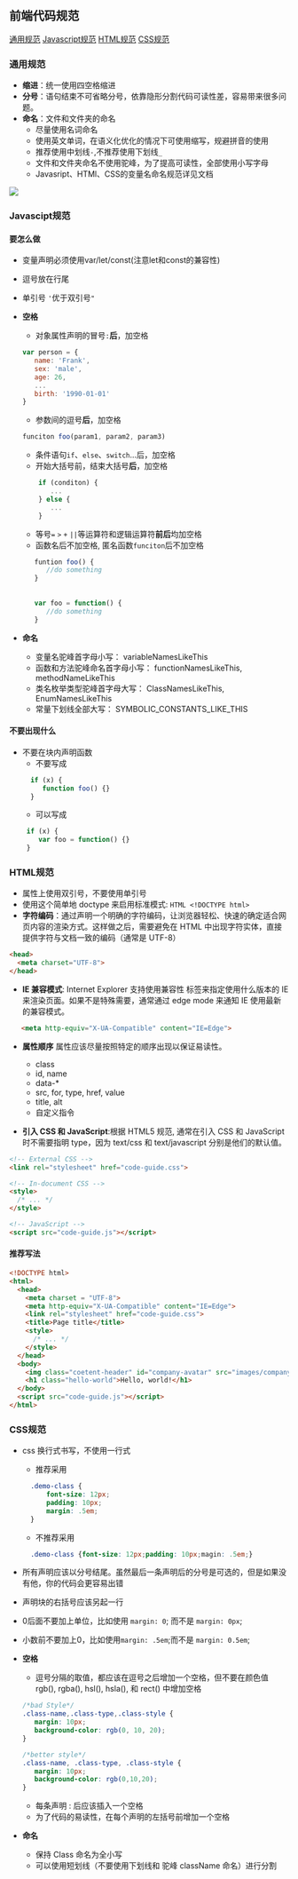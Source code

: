 
## 前端代码规范
[通用规范](#general)
[Javascript规范](#javascript)
[HTML规范](#HTML)
[CSS规范](#CSS)


###  <a id="general"></a>通用规范
- **缩进**：统一使用四空格缩进
- **分号**：语句结束不可省略分号，依靠隐形分割代码可读性差，容易带来很多问题。
- **命名**：文件和文件夹的命名
	- 尽量使用名词命名
	- 使用英文单词，在语义化优化的情况下可使用缩写，规避拼音的使用
	- 推荐使用中划线`-`,不推荐使用下划线`_`
	- 文件和文件夹命名不使用驼峰，为了提高可读性，全部使用小写字母
	- Javasript、HTMl、CSS的变量名命名规范详见文档
	
 ![](https://ooo.0o0.ooo/2017/06/16/59434b07259d0.jpeg)

### <a id="javascript"></a>Javascipt规范
#### 要怎么做
- 变量声明必须使用var/let/const(注意let和const的兼容性)
- 逗号放在行尾
- 单引号 `'`优于双引号`"`

- **空格**
	- 对象属性声明的冒号`:`**后**，加空格
	```javascript
   var person = {
       name: 'Frank',
       sex: 'male',
       age: 26,
       ...
       birth: '1990-01-01'
   }
	```
	- 参数间的逗号**后**，加空格
	```javascript
    funciton foo(param1, param2, param3)
    ```
	- 条件语句`if`、`else`、`switch`...后，加空格
	- 开始大括号前，结束大括号**后**，加空格
	```javascript
        if (conditon) {
           ...  
        } else {
           ...
        }
    ```
	- 等号`=` `>` `+` `||`等运算符和逻辑运算符**前后**均加空格
	- 函数名后不加空格, 匿名函数`funciton`后不加空格
	```javascript
       funtion foo() {
          //do something
       }
       
       
       var foo = function() {
          //do something
       }
    ```


- **命名**
    - 变量名驼峰首字母小写： variableNamesLikeThis
	- 函数和方法驼峰命名首字母小写： functionNamesLikeThis, methodNameLikeThis
	- 类名枚举类型驼峰首字母大写： ClassNamesLikeThis, EnumNamesLikeThis
	- 常量下划线全部大写： SYMBOLIC_CONSTANTS_LIKE_THIS

#### 不要出现什么
- 不要在块内声明函数
  - 不要写成
   ``` javascript
  	 if (x) {
        function foo() {}
  	 }
	```
   - 可以写成
	``` javascript
  	 if (x) {
        var foo = function() {}
  	 }
	```

### <a id="HTML"></a>HTML规范

- 属性上使用双引号，不要使用单引号
- 使用这个简单地 doctype 来启用标准模式: ``` HTML <!DOCTYPE html> ```
- **字符编码**：通过声明一个明确的字符编码，让浏览器轻松、快速的确定适合网页内容的渲染方式。这样做之后，需要避免在 HTML 中出现字符实体，直接提供字符与文档一致的编码（通常是 UTF-8）
``` HTML
<head>
  <meta charset="UTF-8">
</head>
```
- **IE 兼容模式**: Internet Explorer 支持使用兼容性 <meta> 标签来指定使用什么版本的 IE 来渲染页面。如果不是特殊需要，通常通过 edge mode 来通知 IE 使用最新的兼容模式。
``` HTML
   <meta http-equiv="X-UA-Compatible" content="IE=Edge">
```
- **属性顺序**
   属性应该尽量按照特定的顺序出现以保证易读性。
  - class
  - id, name
  - data-*
  -  src, for, type, href, value
  -  title, alt
  -  自定义指令

- **引入 CSS 和 JavaScript**:根据 HTML5 规范, 通常在引入 CSS 和 JavaScript 时不需要指明 type，因为 text/css 和 text/javascript 分别是他们的默认值。
``` HTML
<!-- External CSS -->
<link rel="stylesheet" href="code-guide.css">

<!-- In-document CSS -->
<style>
  /* ... */
</style>

<!-- JavaScript -->
<script src="code-guide.js"></script>

```


#### 推荐写法

``` HTML
<!DOCTYPE html>
<html>
  <head>
    <meta charset = "UTF-8">
    <meta http-equiv="X-UA-Compatible" content="IE=Edge">
    <link rel="stylesheet" href="code-guide.css">
    <title>Page title</title>
    <style>
      /* ... */
    </style>
  </head>
  <body>
    <img class="coetent-header" id="company-avatar" src="images/company-logo.png" alt="Company">
    <h1 class="hello-world">Hello, world!</h1>
  </body>
  <script src="code-guide.js"></script>
</html>
```


### <a id="CSS"></a>CSS规范

- css 换行式书写，不使用一行式
	- 推荐采用
  ```CSS
    .demo-class {
        font-size: 12px;
        padding: 10px;
        margin: .5em;
    }
  ```
  - 不推荐采用
  ```CSS
    .demo-class {font-size: 12px;padding: 10px;magin: .5em;}
  ```
- 所有声明应该以分号结尾。虽然最后一条声明后的分号是可选的，但是如果没有他，你的代码会更容易出错
- 声明块的右括号应该另起一行
- 0后面不要加上单位，比如使用 `margin: 0`; 而不是 `margin: 0px`;
- 小数前不要加上0，比如使用`margin: .5em`;而不是 `margin: 0.5em`;
- **空格** 
	- 逗号分隔的取值，都应该在逗号之后增加一个空格，但不要在颜色值 rgb(), rgba(), hsl(), hsla(), 和 rect() 中增加空格
	```CSS
    /*bad Style*/
    .class-name,.class-type,.class-style {
       margin: 10px;
       background-color: rgb(0, 10, 20);
    }
    
    /*better style*/
    .class-name, .class-type, .class-style {
       margin: 10px;
       background-color: rgb(0,10,20);
    }
    ```
	- 每条声明 : 后应该插入一个空格
	- 为了代码的易读性，在每个声明的左括号前增加一个空格

- **命名**
  - 保持 Class 命名为全小写
  - 可以使用短划线（不要使用下划线和 驼峰 className 命名）进行分割





